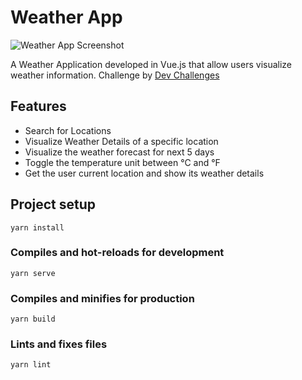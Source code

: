 # Weather App

![Weather App Screenshot](https://i.imgur.com/Zg76uoV.png)

A Weather Application developed in Vue.js that allow users visualize weather information. Challenge by [Dev Challenges](https://devchallenges.io/challenges)

## Features

* Search for Locations
* Visualize Weather Details of a specific location
* Visualize the weather forecast for next 5 days
* Toggle the temperature unit between °C and °F
* Get the user current location and show its weather details

## Project setup

```
yarn install
```

### Compiles and hot-reloads for development

```
yarn serve
```

### Compiles and minifies for production

```
yarn build
```

### Lints and fixes files

```
yarn lint
```
